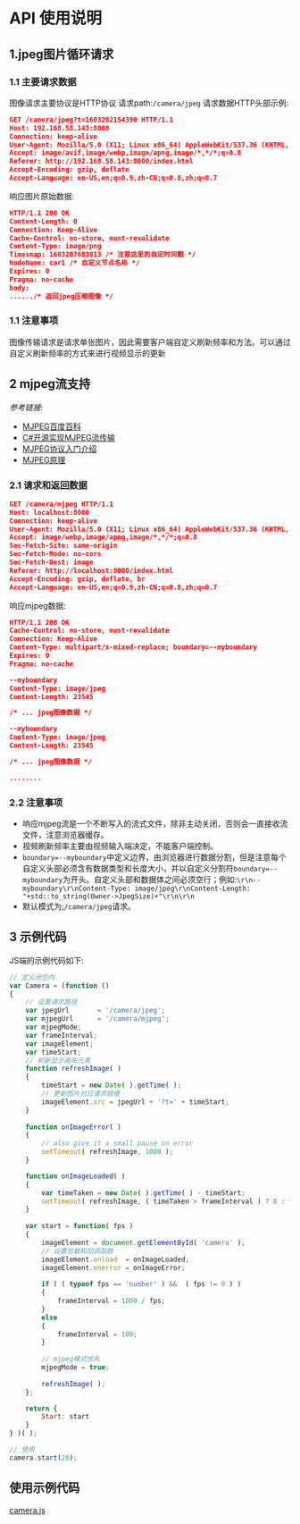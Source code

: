# API 使用说明
## 1.jpeg图片循环请求
### 1.1 主要请求数据
图像请求主要协议是HTTP协议
请求path:`/camera/jpeg`
请求数据HTTP头部示例:

```json
GET /camera/jpeg?t=1603202154390 HTTP/1.1
Host: 192.168.58.143:8000
Connection: keep-alive
User-Agent: Mozilla/5.0 (X11; Linux x86_64) AppleWebKit/537.36 (KHTML, like Gecko) Chrome/85.0.4183.83 Safari/537.36
Accept: image/avif,image/webp,image/apng,image/*,*/*;q=0.8
Referer: http://192.168.58.143:8000/index.html
Accept-Encoding: gzip, deflate
Accept-Language: en-US,en;q=0.9,zh-CN;q=0.8,zh;q=0.7
```
响应图片原始数据:

```json
HTTP/1.1 200 OK
Content-Length: 0
Connection: Keep-Alive
Cache-Control: no-store, must-revalidate
Content-Type: image/png
Timesmap: 1603207683013 /* 注意这里的自定时间戳 */
NodeName: car1 /* 自定义节点名称 */
Expires: 0
Pragma: no-cache
body:
....../* 返回jpeg压缩图像 */
```


### 1.1 注意事项

图像传输请求是请求单张图片，因此需要客户端自定义刷新频率和方法。可以通过自定义刷新频率的方式来进行视频显示的更新

## 2 mjpeg流支持
_参考链接:_
- [MJPEG百度百科](https://baike.baidu.com/item/MJPEG/8966488?fr=aladdin)
- [C#开源实现MJPEG流传输](https://www.cnblogs.com/gaochundong/p/csharp_mjpeg_streaming.html#what_is_mjpeg)
- [MJPEG协议入门介绍](http://blog.chinaunix.net/uid-22670933-id-1771591.html)
- [MJPEG原理](https://blog.csdn.net/u011426247/article/details/80547683)

### 2.1 请求和返回数据

```json
GET /camera/mjpeg HTTP/1.1
Host: localhost:8000
Connection: keep-alive
User-Agent: Mozilla/5.0 (X11; Linux x86_64) AppleWebKit/537.36 (KHTML, like Gecko) Ubuntu Chromium/83.0.4103.61 Chrome/83.0.4103.61 Safari/537.36
Accept: image/webp,image/apng,image/*,*/*;q=0.8
Sec-Fetch-Site: same-origin
Sec-Fetch-Mode: no-cors
Sec-Fetch-Dest: image
Referer: http://localhost:8000/index.html
Accept-Encoding: gzip, deflate, br
Accept-Language: en-US,en;q=0.9,zh-CN;q=0.8,zh;q=0.7
```
响应mjpeg数据:

```json
HTTP/1.1 200 OK
Cache-Control: no-store, must-revalidate
Connection: Keep-Alive
Content-Type: multipart/x-mixed-replace; boundary=--myboundary
Expires: 0
Pragma: no-cache

--myboundary
Content-Type: image/jpeg
Content-Length: 23545

/* ... jpeg图像数据 */

--myboundary
Content-Type: image/jpeg
Content-Length: 23545

/* ... jpeg图像数据 */

........
```
### 2.2 注意事项

- 响应mjpeg流是一个不断写入的流式文件，除非主动关闭，否则会一直接收流文件，注意浏览器缓存。
- 视频刷新频率主要由视频输入端决定，不能客户端控制。
- `boundary=--myboundary`中定义边界，由浏览器进行数据分割，但是注意每个自定义头部必须含有数据类型和长度大小，并以自定义分割符`boundary=--myboundary`为开头。自定义头部和数据体之间必须空行；例如:`\r\n--myboundary\r\nContent-Type: image/jpeg\r\nContent-Length: "+std::to_string(Owner->JpegSize)+"\r\n\r\n`
- 默认模式为;`/camera/jpeg`请求。

## 3 示例代码

JS端的示例代码如下:
```javascript
// 定义闭包内
var Camera = (function ()
{
    // 设置请求路径
    var jpegUrl       = '/camera/jpeg';
    var mjpegUrl      = '/camera/mjpeg';
    var mjpegMode;
    var frameInterval;
    var imageElement;
    var timeStart;
    // 刷新显示画布元素
    function refreshImage( )
    {
        timeStart = new Date( ).getTime( );
        // 更新图片对应请求链接
        imageElement.src = jpegUrl + '?t=' + timeStart;
    }
    
    function onImageError( )
    {
        // also give it a small pause on error
        setTimeout( refreshImage, 1000 );
    }

    function onImageLoaded( )
    {
        var timeTaken = new Date( ).getTime( ) - timeStart;
        setTimeout( refreshImage, ( timeTaken > frameInterval ) ? 0 : frameInterval - timeTaken );
    }
    
    var start = function( fps )
    {
        imageElement = document.getElementById( 'camera' );
        // 设置加载和回调函数
        imageElement.onload  = onImageLoaded;
        imageElement.onerror = onImageError;
        
        if ( ( typeof fps == 'number' ) &&  ( fps != 0 ) )
        {
            frameInterval = 1000 / fps;
        }
        else
        {
            frameInterval = 100;
        }
        
        // mjpeg模式优先
        mjpegMode = true;
        
        refreshImage( );
    };

    return {
        Start: start
    }
} )( );

// 使用
camera.start(20);

```

## 使用示例代码
[camera.js](https://github.com/wangpengcheng/MyStreamer/blob/master/web/camera.js)
